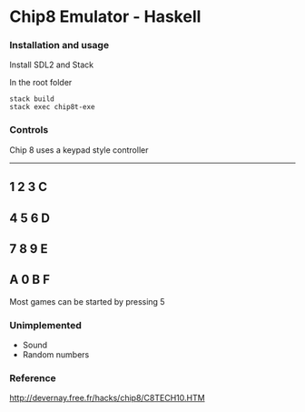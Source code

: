 # Chip8 Emulator - Haskell

### Installation and usage
Install SDL2 and Stack

In the root folder
```
stack build
stack exec chip8t-exe
```

### Controls
Chip 8 uses a keypad style controller

-------------
1	2	3	C
-------------
4	5	6	D
-------------
7	8	9	E
-------------
A	0	B	F
-------------


Most games can be started by pressing 5

### Unimplemented
- Sound
- Random numbers

### Reference
http://devernay.free.fr/hacks/chip8/C8TECH10.HTM

